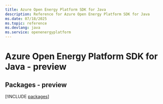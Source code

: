 ```yaml
---
title: Azure Open Energy Platform SDK for Java
description: Reference for Azure Open Energy Platform SDK for Java
ms.date: 07/18/2025
ms.topic: reference
ms.devlang: java
ms.service: openenergyplatform
---
```

# Azure Open Energy Platform SDK for Java - preview
## Packages - preview
[!INCLUDE [packages](open-energy-platform-index.md)]